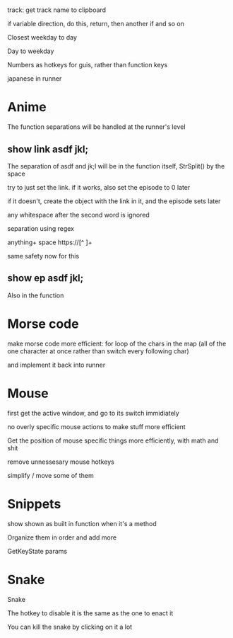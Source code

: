 ﻿# 

track: get track name to clipboard

if variable direction, do this, return, then another if and so on

Closest weekday to day

Day to weekday

Numbers as hotkeys for guis, rather than function keys

japanese in runner

# Anime

The function separations will be handled at the runner's level

## show link asdf jkl;

The separation of asdf and jk;l will be in the function itself, StrSplit() by the space

try to just set the link. if it works, also set the episode to 0 later

if it doesn't, create the object with the link in it, and the episode sets later

any whitespace after the second word is ignored

separation using regex

anything+ space https://[^ ]+

same safety now for this

## show ep asdf jkl;

Also in the function

# Morse code

make morse code more efficient: for loop of the chars in the map (all of the one character at once rather than switch every following char) 

and implement it back into runner

# Mouse

first get the active window, and go to its switch immidiately

no overly specific mouse actions to make stuff more efficient

Get the position of mouse specific things more efficiently, with math and shit

remove unnessesary mouse hotkeys

simplify / move some of them

# Snippets 

show shown as built in function when it's a method

Organize them in order and add more 

GetKeyState params

# Snake
Snake

The hotkey to disable it is the same as the one to enact it

You can kill the snake by clicking on it a lot

